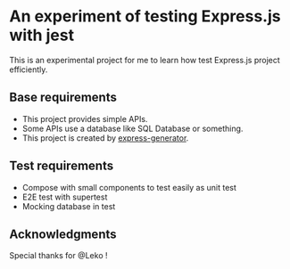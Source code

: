 # An experiment of testing Express.js with jest

This is an experimental project for me to learn how test Express.js project efficiently.

## Base requirements

- This project provides simple APIs.
- Some APIs use a database like SQL Database or something.
- This project is created by [express-generator](https://github.com/expressjs/generator).

## Test requirements

- Compose with small components to test easily as unit test
- E2E test with supertest
- Mocking database in test

## Acknowledgments

Special thanks for @Leko !
